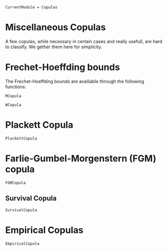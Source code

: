 ```@meta
CurrentModule = Copulas
```

# Miscellaneous Copulas

A few copulas, while necessary in certain cases and really usefull, are hard to classify. We gether them here for simplicity. 

# Frechet-Hoeffding bounds

The Frechet-Hoeffding bounds are availiable through the following functions: 

```@docs
MCopula
```
```@docs
WCopula
```

# Plackett Copula

```@docs
PlackettCopula
```

# Farlie-Gumbel-Morgenstern (FGM) copula

```@docs
FGMCopula
```

## Survival Copula

```@docs
SurvivalCopula
```

# Empirical Copulas

```@docs
EmpiricalCopula
```
